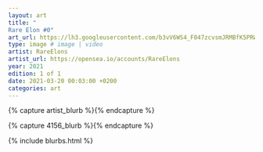```yaml
---
layout: art
title: "
Rare Elon #0"
art_url: https://lh3.googleusercontent.com/b3vV6WS4_F047zcvsmJRMBfK5PRWBsHGZH1jcsvI4DixuuVAbH0G4vpjw2eSAWoBbTEUTRC9oj3C2ZzZJ2LU_FNIiPz-lZxo1m2r=s0
type: image # image | video
artist: RareElons
artist_url: https://opensea.io/accounts/RareElons
year: 2021
edition: 1 of 1
date: 2021-03-20 00:03:00 +0200
categories: art
---
```



{% capture artist_blurb %}{% endcapture %}

{% capture 4156_blurb %}{% endcapture %}


{% include blurbs.html %}
		